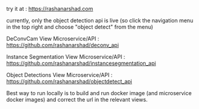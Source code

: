 
try it at : https://rashanarshad.com 


currently, only the object detection api is live (so click the navigation menu in the top right and choose "object detect" from the menu)

DeConvCam View Microservice/API : https://github.com/rashanarshad/deconv_api


Instance Segmentation View Microservice/API : https://github.com/rashanarshad/instancesegmentation_api


Object Detections View Microservice/API : https://github.com/rashanarshad/objectdetect_api


Best way to run locally is to build and run docker image (and microservice docker images) and correct the url in the relevant views.
